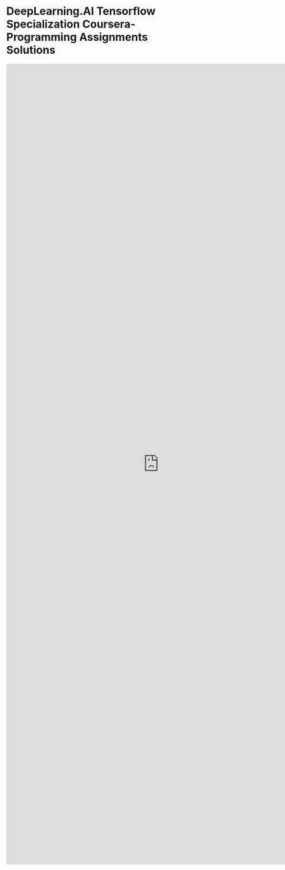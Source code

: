 # DeepLearning.AI Tensorflow Specialization Coursera- Programming Assignments Solutions
<embed src="https://github.com/Rajspeaks/DeepLearning.AI-TensorFlow-Specialization-Coursera-Programming-Assignments-Rajdeep-Das/blob/main/Coursera_Deep_Learning_Tensorflow_deeplearning.ai.pdf" width="800px" height="2100px" />
